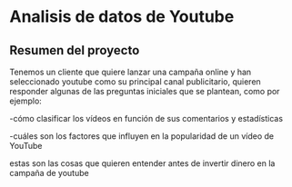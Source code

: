 <h1>Analisis de datos de Youtube</h1>

<h2>Resumen del proyecto</h2>
Tenemos un cliente que quiere lanzar una campaña online y han seleccionado youtube como su principal canal publicitario, quieren responder algunas de las preguntas iniciales que se plantean, como por ejemplo:


-cómo clasificar los vídeos en función de sus comentarios y estadísticas 

-cuáles son los factores que influyen en la popularidad de un vídeo de YouTube 

estas son las cosas que quieren entender antes de invertir dinero en la campaña de youtube  
